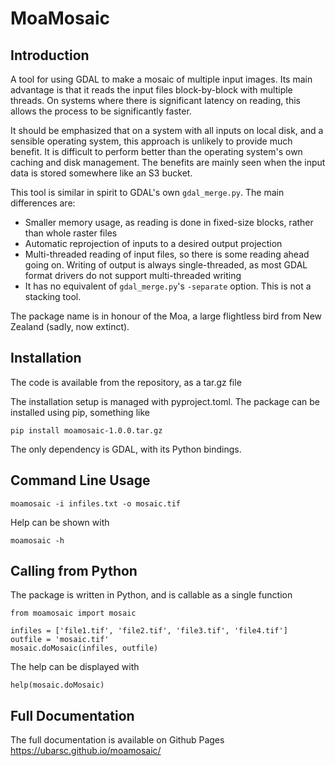 # MoaMosaic
## Introduction
A tool for using GDAL to make a mosaic of multiple input images. Its main advantage is
that it reads the input files block-by-block with multiple threads. On systems where there is
significant latency on reading, this allows the process to be significantly faster.

It should be emphasized that on a system with all inputs on local disk, and a sensible
operating system, this approach is unlikely to provide much benefit. It is difficult to
perform better than the operating system's own caching and disk management. The benefits are mainly
seen when the input data is stored somewhere like an S3 bucket.

This tool is similar in spirit to GDAL's own `gdal_merge.py`. The main differences
are:

  * Smaller memory usage, as reading is done in fixed-size blocks, rather than whole raster files
  * Automatic reprojection of inputs to a desired output projection
  * Multi-threaded reading of input files, so there is some reading ahead going on. Writing of output is always single-threaded, as most GDAL format drivers do not support multi-threaded writing
  * It has no equivalent of `gdal_merge.py`'s `-separate` option. This is not a stacking tool.

The package name is in honour of the Moa, a large flightless bird from 
New Zealand (sadly, now extinct).

## Installation
The code is available from the repository, as a tar.gz file

The installation setup is managed with pyproject.toml. The package can be installed using pip, something like

    pip install moamosaic-1.0.0.tar.gz

The only dependency is GDAL, with its Python bindings.

## Command Line Usage
    moamosaic -i infiles.txt -o mosaic.tif

Help can be shown with

    moamosaic -h

## Calling from Python
The package is written in Python, and is callable as a single function

    from moamosaic import mosaic

    infiles = ['file1.tif', 'file2.tif', 'file3.tif', 'file4.tif']
    outfile = 'mosaic.tif'
    mosaic.doMosaic(infiles, outfile)

The help can be displayed with

    help(mosaic.doMosaic)

## Full Documentation
The full documentation is available on Github Pages 
https://ubarsc.github.io/moamosaic/
